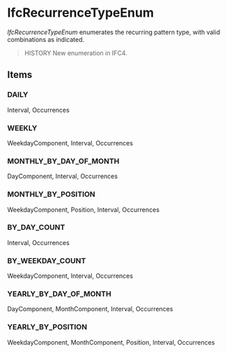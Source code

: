 # IfcRecurrenceTypeEnum

_IfcRecurrenceTypeEnum_ enumerates the recurring pattern type, with valid combinations as indicated.<!-- end of definition -->

> HISTORY New enumeration in IFC4.

## Items

### DAILY
Interval, Occurrences

### WEEKLY
WeekdayComponent, Interval, Occurrences

### MONTHLY_BY_DAY_OF_MONTH
DayComponent, Interval, Occurrences

### MONTHLY_BY_POSITION
WeekdayComponent, Position, Interval, Occurrences

### BY_DAY_COUNT
Interval, Occurrences

### BY_WEEKDAY_COUNT
WeekdayComponent, Interval, Occurrences

### YEARLY_BY_DAY_OF_MONTH
DayComponent, MonthComponent, Interval, Occurrences

### YEARLY_BY_POSITION
WeekdayComponent, MonthComponent, Position, Interval, Occurrences
